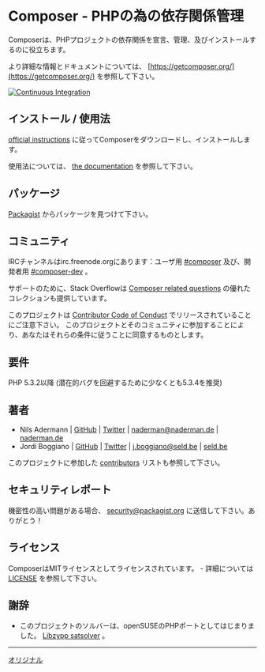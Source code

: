 Composer - PHPの為の依存関係管理
========================================

Composerは、PHPプロジェクトの依存関係を宣言、管理、及びインストールするのに役立ちます。

より詳細な情報とドキュメントについては、 [https://getcomposer.org/](https://getcomposer.org/) を参照して下さい。

[![Continuous Integration](https://github.com/composer/composer/workflows/Continuous%20Integration/badge.svg?branch=master)](https://github.com/composer/composer/actions)

インストール / 使用法
--------------------

[official instructions](https://getcomposer.org/download/) に従ってComposerをダウンロードし、インストールします。

使用法については、 [the documentation](https://getcomposer.org/doc/) を参照して下さい。

パッケージ
--------

[Packagist](https://packagist.org) からパッケージを見つけて下さい。

コミュニティ
---------

IRCチャンネルはirc.freenode.orgにあります：ユーザ用 [#composer](irc://irc.freenode.org/composer)
及び、開発者用 [#composer-dev](irc://irc.freenode.org/composer-dev) 。

サポートのために、Stack Overflowは [Composer related questions](https://stackoverflow.com/questions/tagged/composer-php) の優れたコレクションも提供しています。

このプロジェクトは [Contributor Code of Conduct](https://www.contributor-covenant.org/version/1/4/code-of-conduct/) でリリースされていることにご注意下さい。
このプロジェクトとそのコミュニティに参加することにより、あなたはそれらの条件に従うことに同意するものとします。

要件
------------

PHP 5.3.2以降 (潜在的バグを回避するために少なくとも5.3.4を推奨)

著者
-------

- Nils Adermann  | [GitHub](https://github.com/naderman)  | [Twitter](https://twitter.com/naderman) | <naderman@naderman.de> | [naderman.de](https://naderman.de)
- Jordi Boggiano | [GitHub](https://github.com/Seldaek) | [Twitter](https://twitter.com/seldaek) | <j.boggiano@seld.be> | [seld.be](https://seld.be)

このプロジェクトに参加した [contributors](https://github.com/composer/composer/contributors) リストも参照して下さい。

セキュリティレポート
----------------

機密性の高い問題がある場合、 [security@packagist.org](mailto:security@packagist.org) に送信して下さい。ありがとう！

ライセンス
-------

ComposerはMITライセンスとしてライセンスされています。 - 詳細については [LICENSE](LICENSE) を参照して下さい。

謝辞
---------------

- このプロジェクトのソルバーは、openSUSEのPHPポートとしてはじまりました。
  [Libzypp satsolver](https://en.opensuse.org/openSUSE:Libzypp_satsolver) 。

---
[オリジナル](https://github.com/composer/composer/blob/master/README.md)
